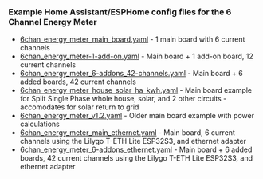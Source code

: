 ### Example Home Assistant/ESPHome config files for the 6 Channel Energy Meter
- [6chan_energy_meter_main_board.yaml](/blob/master/Software/ESPHome/6chan_energy_meter_main_board.yaml) - 1 main board with 6 current channels
- [6chan_energy_meter-1-add-on.yaml](/blob/master/Software/ESPHome/6chan_energy_meter-1-add-on.yaml) - Main board + 1 add-on board, 12 current channels
- [6chan_energy_meter_6-addons_42-channels.yaml](/blob/master/Software/ESPHome/6chan_energy_meter_6-addons_42-channels.yaml) - Main board + 6 added boards, 42 current channels
- [6chan_energy_meter_house_solar_ha_kwh.yaml](/blob/master/Software/ESPHome/6chan_energy_meter_house_solar_ha_kwh.yaml) - Main board example for Split Single Phase whole house, solar, and 2 other circuits - accomodates for solar return to grid
- [6chan_energy_meter_v1.2.yaml](/blob/master/Software/ESPHome/6chan_energy_meter_v1.2.yaml) - Older main board example with power calculations
- [6chan_energy_meter_main_ethernet.yaml](/blob/master/Software/ESPHome/6chan_energy_meter_main_ethernet.yaml) - Main board, 6 current channels using the Lilygo T-ETH Lite ESP32S3, and ethernet adapter
- [6chan_energy_meter_6-addons_ethernet.yaml](/blob/master/Software/ESPHome/6chan_energy_meter_6-addons_ethernet.yaml) - Main board + 6 added boards, 42 current channels using the Lilygo T-ETH Lite ESP32S3, and ethernet adapter

